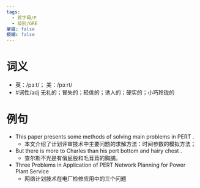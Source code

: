 ```yaml
---
tags:
  - 首字母/P
  - 级别/GRE
掌握: false
模糊: false
---
```

# 词义
- 英：/pɜːt/； 美：/pɜːrt/
- #词性/adj  无礼的；冒失的；轻佻的；诱人的；硬实的；小巧玲珑的
# 例句
- This paper presents some methods of solving main problems in PERT .
	- 本文介绍了计划评审技术中主要问题的求解方法：时间参数的模拟方法；
- But there is more to Charles than his pert bottom and hairy chest .
	- 查尔斯不光是有俏屁股和毛茸茸的胸脯。
- Three Problems in Application of PERT Network Planning for Power Plant Service
	- 网络计划技术在电厂检修应用中的三个问题
